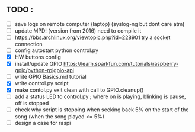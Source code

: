 ## TODO :

- [ ] save logs on remote computer (laptop) (syslog-ng but dont care atm)
- [ ] update MPD! (version from 2016) need to compile it
- [ ] https://bbs.archlinux.org/viewtopic.php?id=228901 try a socket connection
- [ ] config autostart python control.py
- [x] HW buttons config
- [x] install/update GPIO https://learn.sparkfun.com/tutorials/raspberry-gpio/python-rpigpio-api  
- [ ] write GPIO Basics.md tutorial
- [x] write control.py script
- [x] make contol.py exit clean with call to GPIO.cleanup()
- [ ] add a status LED to control.py ; where on is playing, blinking is pause, off is stopped
- [ ] check why script is stopping when seeking back 5% on the start of the song (when the song played <= 5%)
- [ ] design a case for raspi
